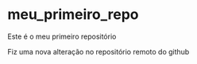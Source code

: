 # meu_primeiro_repo
Este é o meu primeiro repositório


Fiz uma nova alteração no repositório remoto do github
